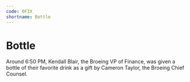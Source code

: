 ```yaml
---
code: OFIX
shortname: Bottle
---
```


# Bottle

Around <span data-relativeminutes="20">6:50 PM</span>, Kendall Blair, the Broeing VP of Finance, was given a bottle of their favorite drink as a gift by Cameron Taylor, the Broeing Chief Counsel.
